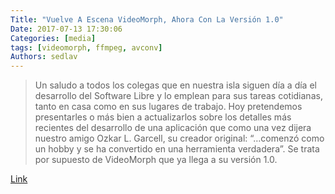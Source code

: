 ```yaml
---
Title: "Vuelve A Escena VideoMorph, Ahora Con La Versión 1.0"
Date: 2017-07-13 17:30:06
Categories: [media]
tags: [videomorph, ffmpeg, avconv]
Authors: sedlav
---
```


> Un saludo a todos los colegas que en nuestra isla siguen día a día el desarrollo del Software Libre y lo emplean para sus tareas cotidianas, tanto en casa como en sus lugares de trabajo. Hoy pretendemos presentarles o más bien a actualizarlos sobre los detalles más recientes del desarrollo de una aplicación que como una vez dijera nuestro amigo Ozkar L. Garcell, su creador original: “…comenzó como un hobby y se ha convertido en una herramienta verdadera”. Se trata por supuesto de VideoMorph que ya llega a su versión 1.0.

[Link](https://gutl.jovenclub.cu/compartiendo-aplicaciones-vuelve-a-escena-videomorph-ahora-con-la-version-1-0/)
